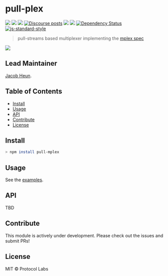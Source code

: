 pull-plex
===================

[![](https://img.shields.io/badge/made%20by-Protocol%20Labs-blue.svg?style=flat-square)](http://protocol.ai)
[![](https://img.shields.io/badge/project-libp2p-yellow.svg?style=flat-square)](http://libp2p.io/)
[![](https://img.shields.io/badge/freenode-%23libp2p-yellow.svg?style=flat-square)](http://webchat.freenode.net/?channels=%23libp2p)
[![Discourse posts](https://img.shields.io/discourse/https/discuss.libp2p.io/posts.svg)](https://discuss.libp2p.io)
[![](https://img.shields.io/codecov/c/github/libp2p/pull-mplex.svg?style=flat-square)](https://codecov.io/gh/libp2p/pull-mplex)
[![](https://img.shields.io/travis/libp2p/pull-mplex.svg?style=flat-square)](https://travis-ci.com/libp2p/pull-mplex)
[![Dependency Status](https://david-dm.org/libp2p/pull-mplex.svg?style=flat-square)](https://david-dm.org/libp2p/pull-mplex)
[![js-standard-style](https://img.shields.io/badge/code%20style-standard-brightgreen.svg?style=flat-square)](https://github.com/feross/standard)

> pull-streams based multiplexer implementing the [mplex spec](https://github.com/libp2p/specs/blob/48b3377/mplex/README.md)

[![](https://github.com/libp2p/interface-stream-muxer/raw/master/img/badge.png)](https://github.com/libp2p/interface-stream-muxer)

## Lead Maintainer

[Jacob Heun](https://github.com/jacobheun).

## Table of Contents

* [Install](#install)
* [Usage](#usage)
* [API](#api)
* [Contribute](#contribute)
* [License](#license)

## Install

```sh
> npm install pull-mplex
```

## Usage

See the [examples](./examples).

## API

TBD

## Contribute

This module is actively under development. Please check out the issues and submit PRs!

## License

MIT © Protocol Labs
